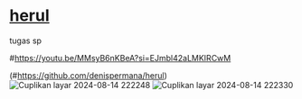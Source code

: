 # [herul](https://github.com/denispermana/herul)
tugas sp

#https://youtu.be/MMsyB6nKBeA?si=EJmbl42aLMKIRCwM
 
(#https://github.com/denispermana/herul)
![Cuplikan layar 2024-08-14 222248](https://github.com/user-attachments/assets/6e7577ed-6b53-4ab1-85b0-cef4827fd7e9)
![Cuplikan layar 2024-08-14 222330](https://github.com/user-attachments/assets/f679c84a-cf17-47a3-88e6-0ba5aa7ea6b3)
